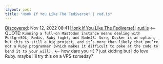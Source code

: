 ```yaml
---
layout: post
title: "Honk If You Like The Fediverse! | rud.is"
---
```

[Discovered](http://rolandtanglao.com/2020/07/29/p1-blogthis-checkvist-list-links-to-blog/): Nov 12, 2022 08:41  [Honk If You Like The Fediverse! ¦ rud.is](https://rud.is/b/2022/11/11/honk-if-you-like-the-fediverse/) <-- QUOTE: `Running a full-on Mastodon instance means dealing with PostgreSQL, Redis, Ruby (ugh), and NodeJS. Sure, Docker is an option, but this is still a big project, and it’s more than likely that you’re not a Ruby programmer (which makes it difficult to poke at the code to bend it to your will).` <-- how dare you :-) ? just kidding but i do love Ruby. maybe i'll try this on a VPS someday?
